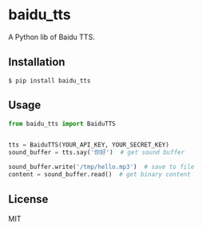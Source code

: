 # baidu_tts

A Python lib of Baidu TTS.

## Installation

    $ pip install baidu_tts

## Usage

```python
from baidu_tts import BaiduTTS


tts = BaiduTTS(YOUR_API_KEY, YOUR_SECRET_KEY)
sound_buffer = tts.say('你好')  # get sound buffer

sound_buffer.write('/tmp/hello.mp3')  # save to file
content = sound_buffer.read()  # get binary content
```

## License

MIT
